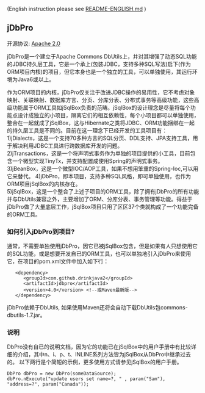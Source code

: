 (English instruction please see [README-ENGLISH.md](README-ENGLISH.md) )  
## jDbPro  
开源协议: [Apache 2.0](http://www.apache.org/licenses/LICENSE-2.0)  

jDbPro是一个建立于Apache Commons DbUtils上，并对其增强了动态SQL功能的JDBC持久层工具，它是一个承上(包装JDBC，支持多种SQL写法)启下(作为ORM项目内核)的项目，但它本身也是一个独立的工具，可以单独使用，其运行环境为Java6或以上。  

作为ORM项目的内核，jDbPro仅关注于改进JDBC操作的易用性，它不考虑对象映射、关联映射、数据库方言、分页、分库分表、分布式事务等高级功能，这些高级功能属于ORM工具如jSqlBox负责的范畴。jSqlBox的设计理念是尽量将每个功能点设计成独立的小项目，隔离它们的相互依赖性，每个小项目都可以单独使用，整合在一起就成了jSqlBox，这与Hibernate之类将JDBC、ORM功能捆绑在一起的持久层工具是不同的。目前在这一理念下已经开发的工具项目有：  
1)jDialects，这是一个支持70多种方言的SQL分页、DDL支持、JPA支持工具，用于解决利用JDBC工具进行跨数据库开发的问题。  
2)jTransactions，这是一个将声明式事务作为单独的项目提供的小工具，目前包含一个微型实现TinyTx，并支持配置成使用Spring的声明式事务。  
3)jBeanBox，这是一个微型IOC/AOP工具，如果不想用笨重的Spring-Ioc,可以用它来替代。
4)jDbPro，即本项目，支持多种SQL风格，即可单独使用，也作为ORM项目jSqlBox的内核存在。  
5)jSqlBox，这是一个整合了上述子项目的ORM工具，除了拥有jDbPro的所有功能并与DbUtils兼容之外，主要增加了ORM、分库分表、事务管理等功能。得益于jDbPro做了大量底层工作，jSqlBox项目只用了区区37个类就构成了一个功能完备的ORM工具。  

### 如何引入jDbPro到项目? 
通常，不需要单独使用jDbPro，因它已被jSqlBox包含，但是如果有人只想使用它的SQL功能，或是想要开发自已的ORM工具，也可以单独地引入jDbPro来使用它，在项目的pom.xml文件中加入如下行：  
```
   <dependency>  
      <groupId>com.github.drinkjava2</groupId>  
      <artifactId>jdbpro</artifactId>  
      <version>4.0</version> <!--或Maven最新版-->
   </dependency>
``` 
jDbPro依赖于DbUtils, 如果使用Maven还将会自动下载DbUtils包commons-dbutils-1.7.jar。   

### 说明 
DbPro没有自已的说明文档，因为它的功能已在jSqlBox中的用户手册中有比较详细的介绍，其中n、i、p、t、INLINE系列方法皆为jSqlBox从DbPro中继承过去的。
以下两行是个简短的示例，更多使用方式请参见jSqlBox的用户手册。
```
DbPro dbPro = new DbPro(someDataSource);  
dbPro.nExecute("update users set name=?, " , param("Sam"), "address=?", param("Canada"));
```